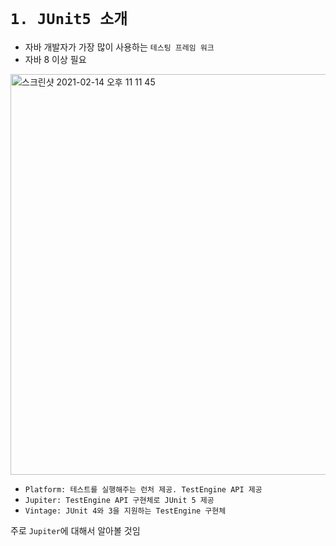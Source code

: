 # `1. JUnit5 소개`

- 자바 개발자가 가장 많이 사용하는 `테스팅 프레임 워크`
- 자바 8 이상 필요

<img width="641" alt="스크린샷 2021-02-14 오후 11 11 45" src="https://user-images.githubusercontent.com/45676906/107879066-0219a500-6f1a-11eb-877c-961f2dcb762c.png">

- `Platform: 테스트를 실행해주는 런처 제공. TestEngine API 제공`
- `Jupiter: TestEngine API 구현체로 JUnit 5 제공`
- `Vintage: JUnit 4와 3을 지원하는 TestEngine 구현체`

주로 `Jupiter`에 대해서 알아볼 것임
